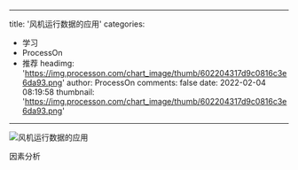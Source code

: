 
---
title: '风机运行数据的应用'
categories: 
 - 学习
 - ProcessOn
 - 推荐
headimg: 'https://img.processon.com/chart_image/thumb/602204317d9c0816c3e6da93.png'
author: ProcessOn
comments: false
date: 2022-02-04 08:19:58
thumbnail: 'https://img.processon.com/chart_image/thumb/602204317d9c0816c3e6da93.png'
---

<div>   
<img class="thumb" alt="风机运行数据的应用" src="https://img.processon.com/chart_image/thumb/602204317d9c0816c3e6da93.png" referrerpolicy="no-referrer">
<p>因素分析</p>  
</div>
            